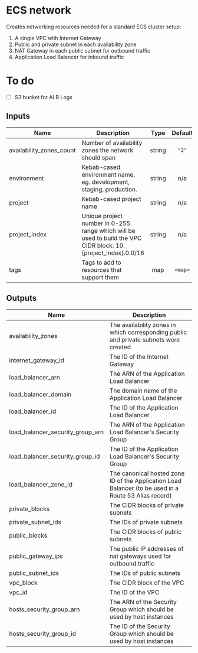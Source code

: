 # ECS network

Creates networking resources needed for a standard ECS cluster setup:

1. A single VPC with Internet Gateway
2. Public and private subnet in each availability zone
3. NAT Gateway in each public subnet for outbound traffic
4. Application Load Balancer for inbound traffic

# To do

- [ ] S3 bucket for ALB Logs

## Inputs

| Name                       | Description                                                                                                    |  Type  | Default | Required |
| -------------------------- | -------------------------------------------------------------------------------------------------------------- | :----: | :-----: | :------: |
| availability\_zones\_count | Number of availability zones the network should span                                                           | string |  `"2"`  |    no    |
| environment                | Kebab-cased environment name, eg. development, staging, production.                                            | string |   n/a   |   yes    |
| project                    | Kebab-cased project name                                                                                       | string |   n/a   |   yes    |
| project\_index             | Unique project number in 0-255 range which will be used to build the VPC CIDR block: 10.{project_index}.0.0/16 | string |   n/a   |   yes    |
| tags                       | Tags to add to resources that support them                                                                     |  map   | `<map>` |    no    |

## Outputs

| Name                                 | Description                                                                                           |
| ------------------------------------ | ----------------------------------------------------------------------------------------------------- |
| availability\_zones                  | The availability zones in which corresponding public and private subnets were created                 |
| internet\_gateway\_id                | The ID of the Internet Gateway                                                                        |
| load\_balancer\_arn                  | The ARN of the Application Load Balancer                                                              |
| load\_balancer\_domain               | The domain name of the Application Load Balancer                                                      |
| load\_balancer\_id                   | The ID of the Application Load Balancer                                                               |
| load\_balancer\_security\_group\_arn | The ARN of the Application Load Balancer's Security Group                                             |
| load\_balancer\_security\_group\_id  | The ID of the Application Load Balancer's Security Group                                              |
| load\_balancer\_zone\_id             | The canonical hosted zone ID of the Application Load Balancer (to be used in a Route 53 Alias record) |
| private\_blocks                      | The CIDR blocks of private subnets                                                                    |
| private\_subnet\_ids                 | The IDs of private subnets                                                                            |
| public\_blocks                       | The CIDR blocks of public subnets                                                                     |
| public\_gateway\_ips                 | The public IP addresses of nat gateways used for outbound traffic                                     |
| public\_subnet\_ids                  | The IDs of public subnets                                                                             |
| vpc\_block                           | The CIDR block of the VPC                                                                             |
| vpc\_id                              | The ID of the VPC                                                                                     |
| hosts\_security\_group\_arn          | The ARN of the Security Group which should be used by host instances                                  |
| hosts\_security\_group\_id           | The ID of the Security Group which should be used by host instances                                   |

